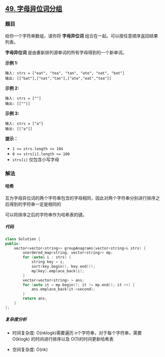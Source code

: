 ## [49. 字母异位词分组](https://leetcode.cn/problems/group-anagrams/)

### 题目

给你一个字符串数组，请你将 **字母异位词** 组合在一起。可以按任意顺序返回结果列表。

**字母异位词** 是由重新排列源单词的所有字母得到的一个新单词。

 

**示例 1:**

```
输入: strs = ["eat", "tea", "tan", "ate", "nat", "bat"]
输出: [["bat"],["nat","tan"],["ate","eat","tea"]]
```

**示例 2:**

```
输入: strs = [""]
输出: [[""]]
```

**示例 3:**

```
输入: strs = ["a"]
输出: [["a"]]
```

 

**提示：**

- `1 <= strs.length <= 104`
- `0 <= strs[i].length <= 100`
- `strs[i]` 仅包含小写字母

### 解法

#### 哈希

互为字母异位词的两个字符串包含的字母相同，因此对两个字符串分别进行排序之后得到的字符串一定是相同的

可以将排序之后的字符串作为哈希表的键。

##### 代码

```cpp
class Solution {
public:
    vector<vector<string>> groupAnagrams(vector<string>& strs) {
        unordered_map<string, vector<string>> mp;
        for (auto& i : strs) {
            string key = i;
            sort(key.begin(), key.end());
            mp[key].emplace_back(i);
        }
        vector<vector<string> > ans;
        for (auto it = mp.begin(); it != mp.end(); it ++) {
            ans.emplace_back(it->second);
        }
        return ans;
    }
};
```

##### 复杂度分析

- 时间复杂度: O(nklog⁡k)需要遍历 n个字符串，对于每个字符串，需要 O(klog⁡k) 的时间进行排序以及 O(1)的时间更新哈希表

- 空间复杂度: O(nk)
